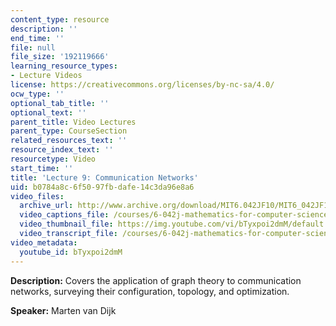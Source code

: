 ```yaml
---
content_type: resource
description: ''
end_time: ''
file: null
file_size: '192119666'
learning_resource_types:
- Lecture Videos
license: https://creativecommons.org/licenses/by-nc-sa/4.0/
ocw_type: ''
optional_tab_title: ''
optional_text: ''
parent_title: Video Lectures
parent_type: CourseSection
related_resources_text: ''
resource_index_text: ''
resourcetype: Video
start_time: ''
title: 'Lecture 9: Communication Networks'
uid: b0784a8c-6f50-97fb-dafe-14c3da96e8a6
video_files:
  archive_url: http://www.archive.org/download/MIT6.042JF10/MIT6_042JF10_lec09_300k.mp4
  video_captions_file: /courses/6-042j-mathematics-for-computer-science-fall-2010/946ac3e212aa5eacb6660066bce14bfb_bTyxpoi2dmM.vtt
  video_thumbnail_file: https://img.youtube.com/vi/bTyxpoi2dmM/default.jpg
  video_transcript_file: /courses/6-042j-mathematics-for-computer-science-fall-2010/fca5cc3f1014121da9b7059254f58466_bTyxpoi2dmM.pdf
video_metadata:
  youtube_id: bTyxpoi2dmM
---
```


**Description:** Covers the application of graph theory to communication networks, surveying their configuration, topology, and optimization.

**Speaker:** Marten van Dijk


